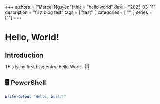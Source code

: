 +++
authors = ["Marcel Nguyen"]
title = "hello world"
date = "2025-03-11"
description = "first blog test"
tags = [
    "test",
]
categories = [
    "",
]
series = [""]
+++

# Hello, World! 

## Introduction
This is my first blog entry. Hello World. 👋🏼


## 🖥️ PowerShell
```powershell
Write-Output "Hello, World!"
```

